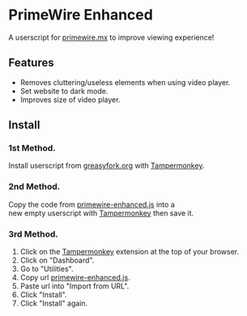 # PrimeWire Enhanced
A userscript for [primewire.mx](https://primewire.mx/) to improve viewing experience!

## Features
* Removes cluttering/useless elements when using video player.
* Set website to dark mode.
* Improves size of video player.

## Install
### 1st Method.
Install userscript from [greasyfork.org](https://greasyfork.org/en/scripts/467288-primewire-enhanced-github) with [Tampermonkey](https://www.tampermonkey.net/).
### 2nd Method.
Copy the code from [primewire-enhanced.js](https://raw.githubusercontent.com/OccultismCat/PrimeWire-Enhanced/main/js/primewire-enhanced.js) into a 	
new empty userscript with [Tampermonkey](https://www.tampermonkey.net/) then save it.
### 3rd Method.
1. Click on the [Tampermonkey](https://www.tampermonkey.net/) extension at the top of your browser.
2. Click on "Dashboard".
3. Go to "Utilities".
4. Copy url [primewire-enhanced.js](https://raw.githubusercontent.com/OccultismCat/PrimeWire-Enhanced/main/js/primewire-enhanced.js).
5. Paste url into "Import from URL".
6. Click "Install".
7. Click "Install" again.